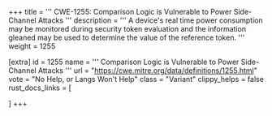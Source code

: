 +++
title = '''
CWE-1255: Comparison Logic is Vulnerable to Power Side-Channel Attacks
'''
description	= '''
A device's real time power consumption may be monitored during security token evaluation and the information gleaned may be used to determine the value of the reference token.
'''
weight = 1255

[extra]
id = 1255
name = '''
Comparison Logic is Vulnerable to Power Side-Channel Attacks
'''
url = "https://cwe.mitre.org/data/definitions/1255.html"
vote = "No Help, or Langs Won't Help"
class = "Variant"
clippy_helps = false
rust_docs_links = [
	
]
+++
